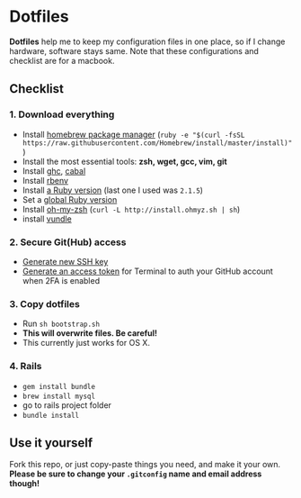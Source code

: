 # Dotfiles

**Dotfiles** help me to keep my configuration files in one place, so if I change hardware, software stays same.
Note that these configurations and checklist are for a macbook.

## Checklist

### 1. Download everything

- Install [homebrew package manager](http://brew.sh/) (`ruby -e "$(curl -fsSL https://raw.githubusercontent.com/Homebrew/install/master/install)"`)
- Install the most essential tools: __zsh, wget, gcc, vim, git__
- Install [ghc](https://www.haskell.org/ghc/), [cabal](https://www.haskell.org/cabal/)
- Install [rbenv](https://github.com/sstephenson/rbenv)
- Install [a Ruby version](https://github.com/sstephenson/rbenv#installing-ruby-versions) (last one I used was `2.1.5`)
- Set a [global Ruby version](https://github.com/sstephenson/rbenv#rbenv-global)
- Install [oh-my-zsh](https://github.com/robbyrussell/oh-my-zsh) (`curl -L http://install.ohmyz.sh | sh`)
- install [vundle](https://github.com/gmarik/Vundle.vim)

### 2. Secure Git(Hub) access

- [Generate new SSH key](https://help.github.com/articles/generating-ssh-keys/)
- [Generate an access token](https://help.github.com/articles/creating-an-access-token-for-command-line-use/) for Terminal to auth your GitHub account when 2FA is enabled

### 3. Copy dotfiles

- Run `sh bootstrap.sh`
- **This will overwrite files. Be careful!**
- This currently just works for OS X.

### 4. Rails

- `gem install bundle`
- `brew install mysql`
- go to rails project folder
- `bundle install`

## Use it yourself

Fork this repo, or just copy-paste things you need, and make it your own. **Please be sure to change your `.gitconfig` name and email address though!**
